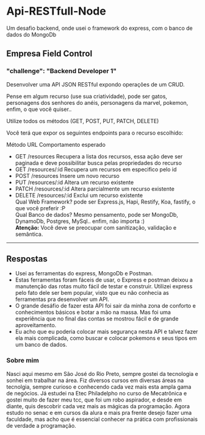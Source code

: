 # Api-RESTfull-Node
Um desafio backend, onde usei o framework do express, com o banco de dados do MongoDb

## Empresa Field Control
### "challenge": "Backend Developer 1" 
Desenvolver uma API JSON RESTful expondo operações de um CRUD.

Pense em algum recurso (use sua criatividade), pode ser gatos, personagens dos senhores do anéis, personagens da marvel, pokemon, enfim, o que você quiser..

Utilize todos os métodos (GET, POST, PUT, PATCH, DELETE)

Você terá que expor os seguintes endpoints para o recurso escolhido:

Método	URL	Comportamento esperado
- GET	/resources	Recupera a lista dos recursos, essa ação deve ser paginada e deve possibilitar busca pelas propriedades do recurso
- GET	/resources/:id	Recupera um recursos em especifico pelo id
- POST	/resources	Insere um novo recurso
- PUT	/resources/:id	Altera um recurso existente
- PATCH	/resources/:id	Altera parcialmente um recurso existente
- DELETE	/resources/:id	Exclui um recurso existente <br>
Qual Web Framework? pode ser Express.js, Hapi, Restify, Koa, fastify, o que você preferir :P<br>
Qual Banco de dados? Mesmo pensamento, pode ser MongoDb, DynamoDb, Postgres, MySql.. enfim, não importa :)<br>
**Atenção:** Você deve se preocupar com sanitização, validação e semântica.

-------------------------------------------------------------------------------------------------------------------------------------------------
## Respostas
- Usei as ferramentas do express, MongoDb e Postman.
- Estas ferramentas foram fáceis de usar, o Express e postman deixou a manutenção das rotas muito fácil de testar e construir. Utilizei express pelo fato dele ser bem popular, visto que eu não conhecia as ferramentas pra desenvolver um API.
- O grande desáfio de fazer esta API foi sair da minha zona de conforto e conhecimentos básicos e botar a mão na massa. Mas foi uma experiência que no final das contas se mostrou fácil e de grande aproveitamento.
- Eu acho que eu poderia colocar mais segurança nesta API e talvez fazer ela mais complicada, como buscar e colocar pokemons e seus tipos em um banco de dados.

### Sobre mim
Nasci aqui mesmo em São José do Rio Preto, sempre gostei da tecnologia e sonhei em trabalhar na área. Fiz diversos cursos em diversas áreas na tecnolgia, sempre curioso e conhecendo cada vez mais esta ampla gama de negócios. Já estudei na Etec Philadelpho no curso de Mecatrônica e gostei muito de fazer meu tcc, que foi um robo aspirador, e desde em diante, quis descobrir cada vez mais as mágicas da programação. Agora estudo no senac e em cursos da alura e mais pra frente desejo fazer uma faculdade, mas acho que é essencial conhecer na prática com profissionais de verdade a programação.
